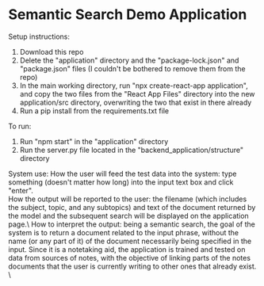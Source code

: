 # Semantic Search Demo Application
Setup instructions:
1. Download this repo
2. Delete the "application" directory and the "package-lock.json" and "package.json" files (I couldn't be bothered to remove them from the repo)
3. In the main working directory, run "npx create-react-app application", and copy the two files from the "React App Files" directory into the new application/src directory, overwriting the two that exist in there already
4. Run a pip install from the requirements.txt file

To run:
1. Run "npm start" in the "application" directory
2. Run the server.py file located in the "backend_application/structure" directory

System use:
How the user will feed the test data into the system: type something (doesn't matter how long) into the input text box and click "enter".\
How the output will be reported to the user: the filename (which includes the subject, topic, and any subtopics) and text of the document returned by the model and the subsequent search will be displayed on the application page.\ 
How to interpret the output: being a semantic search, the goal of the system is to return a document related to the input phrase, without the name (or any part of it) of the document necessarily being specified in the input. Since it is a notetaking aid, the application is trained and tested on data from sources of notes, with the objective of linking parts of the notes documents that the user is currently writing to other ones that already exist. \
